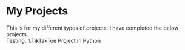 # My Projects
This is for my different types of projects.
I have completed the below projects. </br>
Testing.
1.TikTakToe Project in Python
